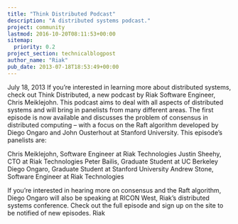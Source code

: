 ```yaml
---
title: "Think Distributed Podcast"
description: "A distributed systems podcast."
project: community
lastmod: 2016-10-20T08:11:53+00:00
sitemap:
  priority: 0.2
project_section: technicalblogpost
author_name: "Riak"
pub_date: 2013-07-18T18:53:49+00:00
---
```

July 18, 2013
If you’re interested in learning more about distributed systems, check out Think Distributed, a new podcast by Riak Software Engineer, Chris Meiklejohn. This podcast aims to deal with all aspects of distributed systems and will bring in panelists from many different areas.
The first episode is now available and discusses the problem of consensus in distributed computing – with a focus on the Raft algorithm developed by Diego Ongaro and John Ousterhout at Stanford University.
This episode’s panelists are:

Chris Meiklejohn, Software Engineer at Riak Technologies
Justin Sheehy, CTO at Riak Technologies
Peter Bailis, Graduate Student at UC Berkeley
Diego Ongaro, Graduate Student at Stanford University
Andrew Stone, Software Engineer at Riak Technologies

If you’re interested in hearing more on consensus and the Raft algorithm, Diego Ongaro will also be speaking at RICON West, Riak’s distributed systems conference.
Check out the full episode and sign up on the site to be notified of new episodes.
Riak
